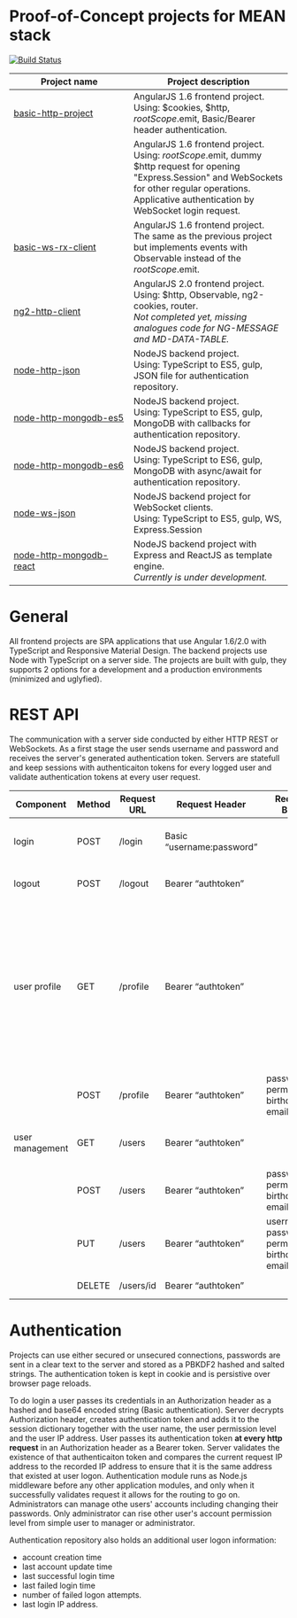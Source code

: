 # Proof-of-Concept projects for MEAN stack

[![Build Status](https://travis-ci.org/mirik123/angular-node-demo.svg?branch=master)](https://travis-ci.org/mirik123/angular-node-demo)

|Project name|Project description|
|---|---|
|[basic-http-project](https://github.com/mirik123/angular-node-demo/tree/master/basic-http-client)|AngularJS 1.6 frontend project. <br/>Using: $cookies, $http, $rootScope.$emit, Basic/Bearer header authentication.|
|[](https://github.com/mirik123/angular-node-demo/tree/master/basic-ws-client)|AngularJS 1.6 frontend project. <br/>Using: $rootScope.$emit, dummy $http request for opening "Express.Session" and WebSockets for other regular operations. <br/>Applicative authentication by WebSocket login request.|
|[basic-ws-rx-client](https://github.com/mirik123/angular-node-demo/tree/master/basic-ws-rx-client)|AngularJS 1.6 frontend project. <br/>The same as the previous project but implements events with Observable instead of the $rootScope.$emit.|
|[ng2-http-client](https://github.com/mirik123/angular-node-demo/tree/master/ng2-http-client)|AngularJS 2.0 frontend project. <br/>Using: $http, Observable, ng2-cookies, router. <br/>*Not completed yet, missing analogues code for NG-MESSAGE and MD-DATA-TABLE.*|
|[node-http-json](https://github.com/mirik123/angular-node-demo/tree/master/node-http-json)|NodeJS backend project. <br/>Using: TypeScript to ES5, gulp, JSON file for authentication repository.|
|[node-http-mongodb-es5](https://github.com/mirik123/angular-node-demo/tree/master/node-http-mongodb-es5)|NodeJS backend project. <br/>Using: TypeScript to ES5, gulp, MongoDB with callbacks for authentication repository.|
|<nobr>[node-http-mongodb-es6](https://github.com/mirik123/angular-node-demo/tree/master/node-http-mongodb-es6)</nobr>|NodeJS backend project. <br/>Using: TypeScript to ES6, gulp, MongoDB with async/await for authentication repository.|
|[node-ws-json](https://github.com/mirik123/angular-node-demo/tree/master/node-ws-json)|NodeJS backend project for WebSocket clients. <br/>Using: TypeScript to ES5, gulp, WS, Express.Session|
|[node-http-mongodb-react]()|NodeJS backend project with Express and ReactJS as template engine.<br/>*Currently is under development.*|

# General
All frontend projects are SPA applications that use Angular 1.6/2.0 with TypeScript and Responsive Material Design.
The backend projects use Node with TypeScript on a server side.
The projects are built with gulp, they supports 2 options for a development and a production environments (minimized and uglyfied).

# REST API
The communication with a server side conducted by either HTTP REST or WebSockets.
As a first stage the user sends username and password and receives the server's generated authentication token.
Servers are statefull and keep sessions with authenticaiton tokens for every logged user and validate authentication tokens at every user request.

  |Component          |Method|Request URL|Request Header           |Request Body|Response |Description|
  |-------------------|------|-----------|-------------------------|------------|-------- |-----------|
  |login              |POST  |/login     |Basic “username:password”|            |authtoken|Login and receive authentication token|
  |logout             |POST  |/logout    |Bearer “authtoken”       |            |         |Logout user and kill server session|
  |user profile       |GET   |/profile   |Bearer “authtoken”       |            |"username":"user", "permissions":"user", "email":"user22@com", "birthdate":"2016-12-31T22:00:00Z", "createdon":"2017-01-13T15:21:41.599Z", "updatedon":"2017-01-15T20:42:45.192Z", "failedlogins":3, "loginsuccesson":"2017-01-13T15:31:21.239Z", "loginip":"::1", "loginfailureon":"2017-01-22T11:19:26.061Z"|Get currently logged user profile data|
  |                   |POST  |/profile   |Bearer “authtoken”       |password, permissions, birthdate, email| |Update current user profile data                                                                  
  |user management    |GET   |/users     |Bearer “authtoken”       | |[array of user profiles]|Get all user profiles (admins only).|
  |                   |POST  |/users     |Bearer “authtoken”       |password, permissions, birthdate, email||Update other user profiles, one at a time (admins only)|                                                         
  |                   |PUT   |/users     |Bearer “authtoken”       |username, password, permissions, birthdate, email||Create new user (admins only)|                                                                
  |                   |DELETE|/users/id  |Bearer “authtoken”       | | |Delete user (admins only)|                                                           

# Authentication
Projects can use either secured or unsecured connections, passwords are sent in a clear text to the server and stored as a PBKDF2 hashed and salted strings.
The authentication token is kept in cookie and is persistive over browser page reloads.

To do login a user passes its credentials in an Authorization header as a hashed and base64 encoded string (Basic authentication).
Server decrypts Authorization header, creates authentication token and adds it to the session dictionary together with the user name, the user permission level and the user IP address.
User passes its authentication token **at every http request** in an Authorization header as a Bearer token.
Server validates the existence of that authenticaiton token and compares the current request IP address to the recorded IP address to ensure that it is the same address that existed at user logon.
Authentication module runs as Node.js middleware before any other application modules, and only when it successfully validates request it allows for the routing to go on.
Administrators can manage othe users' accounts including changing their passwords.
Only administrator can rise other user's account permission level from simple user to manager or administrator.

Authentication repository also holds an additional user logon information:
-   account creation time
-   last account update time
-   last successful login time
-   last failed login time
-   number of failed logon attempts.
-   last login IP address.
